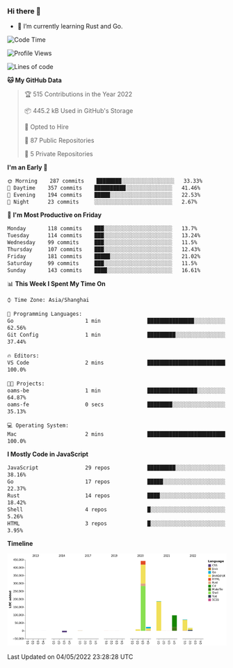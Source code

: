 ### Hi there 👋

- 🌱 I’m currently learning Rust and Go.

<!--START_SECTION:waka-->
![Code Time](http://img.shields.io/badge/Code%20Time-348%20hrs%2035%20mins-blue)

![Profile Views](http://img.shields.io/badge/Profile%20Views-1-blue)

![Lines of code](https://img.shields.io/badge/From%20Hello%20World%20I%27ve%20Written-848%20Thousand%20lines%20of%20code-blue)

**🐱 My GitHub Data** 

> 🏆 515 Contributions in the Year 2022
 > 
> 📦 445.2 kB Used in GitHub's Storage 
 > 
> 💼 Opted to Hire
 > 
> 📜 87 Public Repositories 
 > 
> 🔑 5 Private Repositories  
 > 
**I'm an Early 🐤** 

```text
🌞 Morning    287 commits    ████████░░░░░░░░░░░░░░░░░   33.33% 
🌆 Daytime    357 commits    ██████████░░░░░░░░░░░░░░░   41.46% 
🌃 Evening    194 commits    █████░░░░░░░░░░░░░░░░░░░░   22.53% 
🌙 Night      23 commits     ░░░░░░░░░░░░░░░░░░░░░░░░░   2.67%

```
📅 **I'm Most Productive on Friday** 

```text
Monday       118 commits    ███░░░░░░░░░░░░░░░░░░░░░░   13.7% 
Tuesday      114 commits    ███░░░░░░░░░░░░░░░░░░░░░░   13.24% 
Wednesday    99 commits     ███░░░░░░░░░░░░░░░░░░░░░░   11.5% 
Thursday     107 commits    ███░░░░░░░░░░░░░░░░░░░░░░   12.43% 
Friday       181 commits    █████░░░░░░░░░░░░░░░░░░░░   21.02% 
Saturday     99 commits     ███░░░░░░░░░░░░░░░░░░░░░░   11.5% 
Sunday       143 commits    ████░░░░░░░░░░░░░░░░░░░░░   16.61%

```


📊 **This Week I Spent My Time On** 

```text
⌚︎ Time Zone: Asia/Shanghai

💬 Programming Languages: 
Go                       1 min               ███████████████░░░░░░░░░░   62.56% 
Git Config               1 min               █████████░░░░░░░░░░░░░░░░   37.44%

🔥 Editors: 
VS Code                  2 mins              █████████████████████████   100.0%

🐱‍💻 Projects: 
oams-be                  1 min               ████████████████░░░░░░░░░   64.87% 
oams-fe                  0 secs              ████████░░░░░░░░░░░░░░░░░   35.13%

💻 Operating System: 
Mac                      2 mins              █████████████████████████   100.0%

```

**I Mostly Code in JavaScript** 

```text
JavaScript               29 repos            █████████░░░░░░░░░░░░░░░░   38.16% 
Go                       17 repos            █████░░░░░░░░░░░░░░░░░░░░   22.37% 
Rust                     14 repos            ████░░░░░░░░░░░░░░░░░░░░░   18.42% 
Shell                    4 repos             █░░░░░░░░░░░░░░░░░░░░░░░░   5.26% 
HTML                     3 repos             █░░░░░░░░░░░░░░░░░░░░░░░░   3.95%

```


**Timeline**

![Chart not found](https://raw.githubusercontent.com/elton/elton/main/charts/bar_graph.png) 


 Last Updated on 04/05/2022 23:28:28 UTC
<!--END_SECTION:waka-->

<!--
**elton/elton** is a ✨ _special_ ✨ repository because its `README.md` (this file) appears on your GitHub profile.

Here are some ideas to get you started:

- 🔭 I’m currently working on ...
- 🌱 I’m currently learning ...
- 👯 I’m looking to collaborate on ...
- 🤔 I’m looking for help with ...
- 💬 Ask me about ...
- 📫 How to reach me: ...
- 😄 Pronouns: ...
- ⚡ Fun fact: ...
-->
